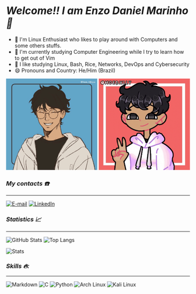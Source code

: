 # *Welcome!! I am Enzo Daniel Marinho 👋*

- 🐧 I'm Linux Enthusiast who likes to play around with Computers and some others stuffs.
- 🔭 I'm currently studying Computer Engineering while I try to learn how to get out of Vim 
- 🌱 I like studying Linux, Bash, Rice, Networks, DevOps and Cybersecurity 
- 😄 Pronouns and Country: He/Him (Brazil)

<IMG SRC="enzogif.gif" class="animated-gif" width="250" height="250"/> <IMG SRC="enzogif2.gif" class="animated-gif" width="250" height="250"/>
  
### _My contacts ☎️_
---
[![E-mail](https://img.shields.io/badge/-Email-8a653b?style=for-the-badge&logo=microsoft-outlook&logoColor=E94D5F)](mailto:gomes.enzodani@gmail.com)
[![LinkedIn](https://img.shields.io/badge/-LinkedIn-8a653b?style=for-the-badge&logo=linkedin&logoColor=30A3DC)](https://www.linkedin.com/enzzodani)


### *Statistics 📈*
---
![GitHub Stats](https://github-readme-stats.vercel.app/api?username=enzzodani&theme=gruvbox)  ![Top Langs](https://github-readme-stats-git-masterrstaa-rickstaa.vercel.app/api/top-langs/?username=enzzodani&theme=gruvbox)

![Stats](https://github-profile-summary-cards.vercel.app/api/cards/profile-details?username=enzzodani&theme=gruvbox)

### *Skills 🔥:*
---

![Markdown](https://img.shields.io/badge/Markdown-8a653b?style=for-the-badge&logo=markdown)
![C](https://img.shields.io/badge/C-8a653b?style=for-the-badge&logo=c)
![Python](https://img.shields.io/badge/python-8a653b?style=for-the-badge&logo=python&logoColor=ffdd54)
![Arch Linux](https://img.shields.io/badge/Arch%20Linux-8a653b?style=for-the-badge&logo=arch-linux&logoColor=fff)
![Kali Linux](https://img.shields.io/badge/Kali-8a653b?style=for-the-badge&logo=kalilinux&logoColor=white)

